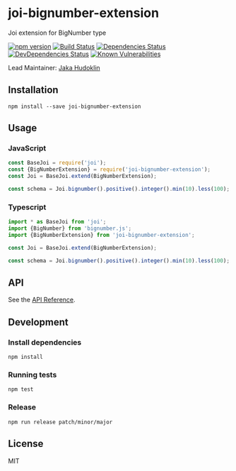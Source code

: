 # joi-bignumber-extension

Joi extension for BigNumber type

[![npm version](https://badge.fury.io/js/joi-bignumber-extension.svg)](http://badge.fury.io/js/joi-bignumber-extension)
[![Build Status](https://secure.travis-ci.org/xtruder/joi-bignumber-extension.svg?branch=master)](http://travis-ci.org/xtruder/joi-bignumber-extension)
[![Dependencies Status](https://david-dm.org/xtruder/joi-bignumber-extension.svg)](https://david-dm.org/xtruder/joi-bignumber-extension)
[![DevDependencies Status](https://david-dm.org/xtruder/joi-bignumber-extension/dev-status.svg)](https://david-dm.org/xtruder/joi-bignumber-extension#info=devDependencies)
[![Known Vulnerabilities](https://snyk.io/test/npm/joi-bignumber-extension/badge.svg)](https://snyk.io/test/npm/joi-bignumber-extension)

Lead Maintainer: [Jaka Hudoklin](https://github.com/offlinehacker)

## Installation

```npm install --save joi-bignumber-extension```

## Usage

### JavaScript

```javascript
const BaseJoi = require('joi');
const {BigNumberExtension} = require('joi-bignumber-extension');
const Joi = BaseJoi.extend(BigNumberExtension);

const schema = Joi.bignumber().positive().integer().min(10).less(100);
```

### Typescript

```typescript
import * as BaseJoi from 'joi';
import {BigNumber} from 'bignumber.js';
import {BigNumberExtension} from 'joi-bignumber-extension';

const Joi = BaseJoi.extend(BigNumberExtension);

const schema = Joi.bignumber().positive().integer().min(10).less(100);
```

## API
See the [API Reference](https://github.com/xtruder/joi-bignumber-extension/blob/v1.1.2/API.md).

## Development
 
### Install dependencies

```
npm install
```

### Running tests

```
npm test
```

### Release

```
npm run release patch/minor/major
```

## License

MIT
